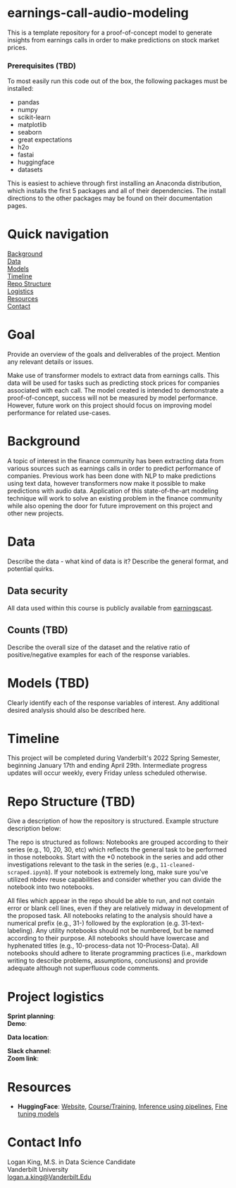 # earnings-call-audio-modeling
This is a template repository for a proof-of-concept model to generate insights from earnings calls in order to make predictions on stock market prices.

### Prerequisites (TBD)
To most easily run this code out of the box, the following packages must be installed:
* pandas
* numpy
* scikit-learn
* matplotlib
* seaborn
* great expectations
* h2o
* fastai
* huggingface
* datasets

This is easiest to achieve through first installing an Anaconda distribution, which installs the first 5 packages and all of their dependencies.  The install directions to the other packages may be found on their documentation pages.

# Quick navigation
[Background](#background)  
[Data](#data)  
[Models](#models)  
[Timeline](#timeline)  
[Repo Structure](#repo-structure)  
[Logistics](#project-logistics)  
[Resources](#resources)  
[Contact](#contact-info)

# Goal

Provide an overview of the goals and deliverables of the project. Mention any relevant details or issues. 

Make use of transformer models to extract data from earnings calls. This data will be used for tasks such as predicting stock prices for companies associated with each call. The model created is intended to demonstrate a proof-of-concept, success will not be measured by model performance. However, future work on this project should focus on improving model performance for related use-cases. 

# Background  

A topic of interest in the finance community has been extracting data from various sources such as earnings calls in order to predict performance of companies. Previous work has been done with NLP to make predictions using text data, however transformers now make it possible to make predictions with audio data. Application of this state-of-the-art modeling technique will work to solve an existing problem in the finance community while also opening the door for future improvement on this project and other new projects. 

# Data

Describe the data - what kind of data is it?  Describe the general format, and potential quirks.

## Data security

All data used within this course is publicly available from [earningscast](https://earningscast.com/).

## Counts (TBD)

Describe the overall size of the dataset and the relative ratio of positive/negative examples for each of the response variables.

# Models (TBD)

Clearly identify each of the response variables of interest.  Any additional desired analysis should also be described here.

# Timeline

This project will be completed during Vanderbilt's 2022 Spring Semester, beginning January 17th and ending April 29th. Intermediate progress updates will occur weekly, every Friday unless scheduled otherwise. 

# Repo Structure (TBD)

Give a description of how the repository is structured. Example structure description below:

The repo is structured as follows: Notebooks are grouped according to their series (e.g., 10, 20, 30, etc) which reflects the general task to be performed in those notebooks.  Start with the *0 notebook in the series and add other investigations relevant to the task in the series (e.g., `11-cleaned-scraped.ipynb`).  If your notebook is extremely long, make sure you've utilized nbdev reuse capabilities and consider whether you can divide the notebook into two notebooks.

All files which appear in the repo should be able to run, and not contain error or blank cell lines, even if they are relatively midway in development of the proposed task. All notebooks relating to the analysis should have a numerical prefix (e.g., 31-) followed by the exploration (e.g. 31-text-labeling). Any utility notebooks should not be numbered, but be named according to their purpose. All notebooks should have lowercase and hyphenated titles (e.g., 10-process-data not 10-Process-Data). All notebooks should adhere to literate programming practices (i.e., markdown writing to describe problems, assumptions, conclusions) and provide adequate although not superfluous code comments.

# Project logistics

**Sprint planning**:  
**Demo**:  

**Data location**:  

**Slack channel**:  
**Zoom link**:  

# Resources 
* **HuggingFace**: [Website](https://huggingface.co/transformers/index.html), [Course/Training](https://huggingface.co/course/chapter1), [Inference using pipelines](https://huggingface.co/transformers/task_summary.html), [Fine tuning models](https://huggingface.co/transformers/training.html)

# Contact Info

Logan King, M.S. in Data Science Candidate  
Vanderbilt University  
logan.a.king@Vanderbilt.Edu  
